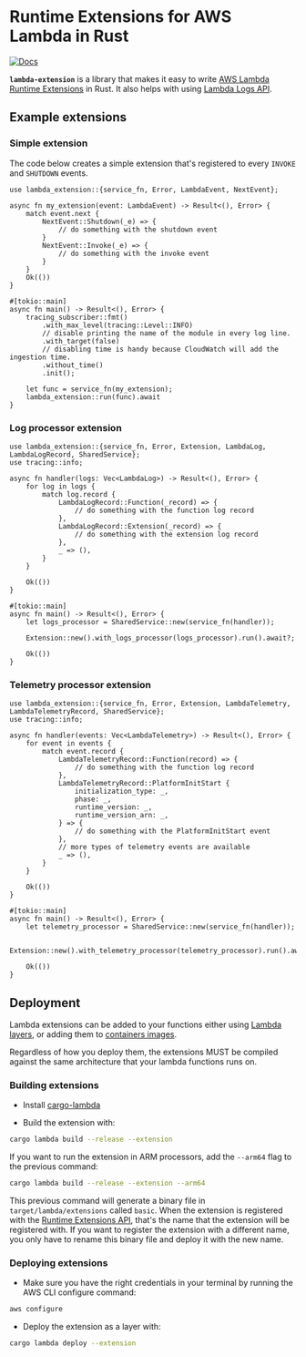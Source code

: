 # Runtime Extensions for AWS Lambda in Rust

[![Docs](https://docs.rs/lambda_extension/badge.svg)](https://docs.rs/lambda_extension)

**`lambda-extension`** is a library that makes it easy to write [AWS Lambda Runtime Extensions](https://docs.aws.amazon.com/lambda/latest/dg/using-extensions.html) in Rust. It also helps with using [Lambda Logs API](https://docs.aws.amazon.com/lambda/latest/dg/runtimes-logs-api.html).

## Example extensions

### Simple extension

The code below creates a simple extension that's registered to every `INVOKE` and `SHUTDOWN` events.

```rust,no_run
use lambda_extension::{service_fn, Error, LambdaEvent, NextEvent};

async fn my_extension(event: LambdaEvent) -> Result<(), Error> {
    match event.next {
        NextEvent::Shutdown(_e) => {
            // do something with the shutdown event
        }
        NextEvent::Invoke(_e) => {
            // do something with the invoke event
        }
    }
    Ok(())
}

#[tokio::main]
async fn main() -> Result<(), Error> {
    tracing_subscriber::fmt()
        .with_max_level(tracing::Level::INFO)
        // disable printing the name of the module in every log line.
        .with_target(false)
        // disabling time is handy because CloudWatch will add the ingestion time.
        .without_time()
        .init();

    let func = service_fn(my_extension);
    lambda_extension::run(func).await
}

```

### Log processor extension

```rust,no_run
use lambda_extension::{service_fn, Error, Extension, LambdaLog, LambdaLogRecord, SharedService};
use tracing::info;

async fn handler(logs: Vec<LambdaLog>) -> Result<(), Error> {
    for log in logs {
        match log.record {
            LambdaLogRecord::Function(_record) => {
                // do something with the function log record
            },
            LambdaLogRecord::Extension(_record) => {
                // do something with the extension log record
            },
            _ => (),
        }
    }

    Ok(())
}

#[tokio::main]
async fn main() -> Result<(), Error> {
    let logs_processor = SharedService::new(service_fn(handler));

    Extension::new().with_logs_processor(logs_processor).run().await?;

    Ok(())
}

```

### Telemetry processor extension

```rust,no_run
use lambda_extension::{service_fn, Error, Extension, LambdaTelemetry, LambdaTelemetryRecord, SharedService};
use tracing::info;

async fn handler(events: Vec<LambdaTelemetry>) -> Result<(), Error> {
    for event in events {
        match event.record {
            LambdaTelemetryRecord::Function(record) => {
                // do something with the function log record
            },
            LambdaTelemetryRecord::PlatformInitStart {
                initialization_type: _,
                phase: _,
                runtime_version: _,
                runtime_version_arn: _,
            } => {
                // do something with the PlatformInitStart event
            },
            // more types of telemetry events are available
            _ => (),
        }
    }

    Ok(())
}

#[tokio::main]
async fn main() -> Result<(), Error> {
    let telemetry_processor = SharedService::new(service_fn(handler));

    Extension::new().with_telemetry_processor(telemetry_processor).run().await?;

    Ok(())
}

```

## Deployment

Lambda extensions can be added to your functions either using [Lambda layers](https://docs.aws.amazon.com/lambda/latest/dg/using-extensions.html#using-extensions-config), or adding them to [containers images](https://docs.aws.amazon.com/lambda/latest/dg/using-extensions.html#invocation-extensions-images).

Regardless of how you deploy them, the extensions MUST be compiled against the same architecture that your lambda functions runs on.

### Building extensions

- Install [cargo-lambda](https://github.com/cargo-lambda/cargo-lambda#installation)

- Build the extension with:

```bash
cargo lambda build --release --extension
```

If you want to run the extension in ARM processors, add the `--arm64` flag to the previous command:

```bash
cargo lambda build --release --extension --arm64
```

This previous command will generate a binary file in `target/lambda/extensions` called `basic`. When the extension is registered with the [Runtime Extensions API](https://docs.aws.amazon.com/lambda/latest/dg/runtimes-extensions-api.html#runtimes-extensions-api-reg), that's the name that the extension will be registered with. If you want to register the extension with a different name, you only have to rename this binary file and deploy it with the new name.

### Deploying extensions

- Make sure you have the right credentials in your terminal by running the AWS CLI configure command:

```bash
aws configure
```

- Deploy the extension as a layer with:

```bash
cargo lambda deploy --extension
```

